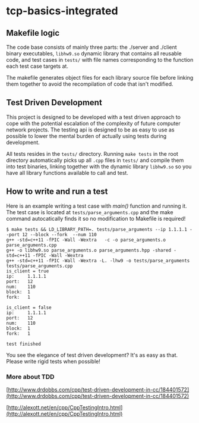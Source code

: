# tcp-basics-integrated

## Makefile logic
The code base consists of mainly three parts: the ./server and ./client binary executables, `libhw9.so` dynamic library that contains all reusable code, and test cases in `tests/` with file names corresponding to the function each test case targets at.

The makefile generates object files for each library source file before linking them together to avoid the recompilation of code that isn't modified.

## Test Driven Development
This project is designed to be developed with a test driven approach to cope with the potential escalation of the complexity of future computer network projects. The testing api is designed to be as easy to use as possible to lower the mental burden of actually using tests during development.

All tests resides in the `tests/` directory. Running `make tests` in the root directory automatically picks up all `.cpp` files in `tests/` and compile them into test binaries, linking together with the dynamic library `libhw9.so` so you have all library functions available to call and test.

## How to write and run a test
Here is an example writing a test case with _main()_ function and running it. The test case is located at `tests/parse_arguments.cpp` and the make command autocatically finds it so no modification to Makefile is required!

```
$ make tests && LD_LIBRARY_PATH=. tests/parse_arguments --ip 1.1.1.1 --port 12 --block --fork  --num 110
g++ -std=c++11 -fPIC -Wall -Wextra   -c -o parse_arguments.o parse_arguments.cpp
g++ -o libhw9.so parse_arguments.o parse_arguments.hpp -shared -std=c++11 -fPIC -Wall -Wextra
g++ -std=c++11 -fPIC -Wall -Wextra -L. -lhw9 -o tests/parse_arguments tests/parse_arguments.cpp
is_client = true
ip:     1.1.1.1
port:   12
num:    110
block:  1
fork:   1

is_client = false
ip:     1.1.1.1
port:   12
num:    110
block:  1
fork:   1

test finished

```

You see the elegance of test driven development? It's as easy as that. Please write rigid tests when possible!

### More about TDD
[http://www.drdobbs.com/cpp/test-driven-development-in-cc/184401572](http://www.drdobbs.com/cpp/test-driven-development-in-cc/184401572)

[http://alexott.net/en/cpp/CppTestingIntro.html](http://alexott.net/en/cpp/CppTestingIntro.html)
